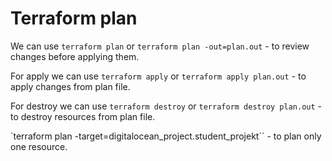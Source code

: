 # Terraform plan
We can use `terraform plan` or `terraform plan -out=plan.out` - to review changes before applying them.

For apply we can use `terraform apply` or `terraform apply plan.out` - to apply changes from plan file.

For destroy we can use `terraform destroy` or `terraform destroy plan.out` - to destroy resources from plan file.

`terraform plan -target=digitalocean_project.student_projekt`` - to plan only one resource.
